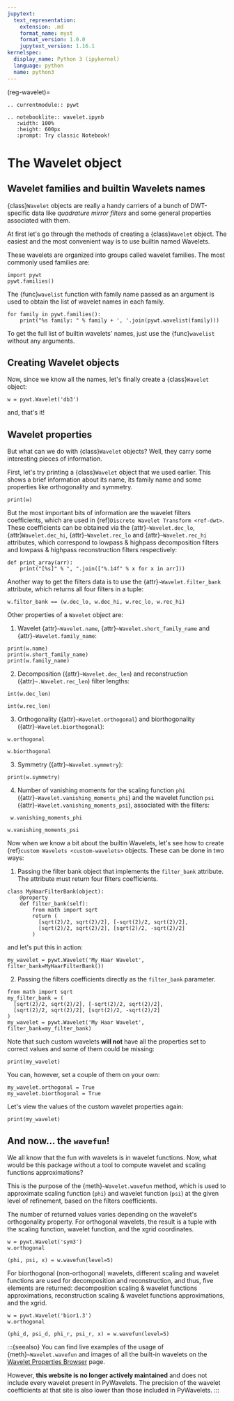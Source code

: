```yaml
---
jupytext:
  text_representation:
    extension: .md
    format_name: myst
    format_version: 1.0.0
    jupytext_version: 1.16.1
kernelspec:
  display_name: Python 3 (ipykernel)
  language: python
  name: python3
---
```


(reg-wavelet)=

```{eval-rst}
.. currentmodule:: pywt

.. notebooklite:: wavelet.ipynb
   :width: 100%
   :height: 600px
   :prompt: Try classic Notebook!
```

# The Wavelet object

## Wavelet families and builtin Wavelets names

{class}`Wavelet` objects are really a handy carriers of a bunch of DWT-specific
data like *quadrature mirror filters* and some general properties associated
with them.

At first let's go through the methods of creating a {class}`Wavelet` object.
The easiest and the most convenient way is to use builtin named Wavelets.

These wavelets are organized into groups called wavelet families. The most
commonly used families are:

```{code-cell}
import pywt
pywt.families()
```

The {func}`wavelist` function with family name passed as an argument is used to
obtain the list of wavelet names in each family.

```{code-cell}
for family in pywt.families():
    print("%s family: " % family + ', '.join(pywt.wavelist(family)))
```

To get the full list of builtin wavelets' names, just use the {func}`wavelist`
without any arguments.

## Creating Wavelet objects

Now, since we know all the names, let's finally create a {class}`Wavelet` object:

```{code-cell}
w = pywt.Wavelet('db3')
```

and, that's it!

## Wavelet properties

But what can we do with {class}`Wavelet` objects? Well, they carry some
interesting pieces of information.

First, let's try printing a {class}`Wavelet` object that we used earlier.
This shows a brief information about its name, its family name and some
properties like orthogonality and symmetry.

```{code-cell}
print(w)
```

But the most important bits of information are the wavelet filters coefficients,
which are used in {ref}`Discrete Wavelet Transform <ref-dwt>`. These coefficients
can be obtained via the {attr}`~Wavelet.dec_lo`, {attr}`Wavelet.dec_hi`,
{attr}`~Wavelet.rec_lo` and {attr}`~Wavelet.rec_hi` attributes, which
correspond to lowpass & highpass decomposition filters and lowpass &
highpass reconstruction filters respectively:

```{code-cell}
def print_array(arr):
    print("[%s]" % ", ".join(["%.14f" % x for x in arr]))
```

Another way to get the filters data is to use the {attr}`~Wavelet.filter_bank`
attribute, which returns all four filters in a tuple:

```{code-cell}
w.filter_bank == (w.dec_lo, w.dec_hi, w.rec_lo, w.rec_hi)
```

Other properties of a `Wavelet` object are:

1. Wavelet {attr}`~Wavelet.name`, {attr}`~Wavelet.short_family_name` and {attr}`~Wavelet.family_name`:

```{code-cell}
print(w.name)
print(w.short_family_name)
print(w.family_name)
```

2. Decomposition ({attr}`~Wavelet.dec_len`) and reconstruction ({attr}`~.Wavelet.rec_len`) filter lengths:

<!-- # int() is for normalizing longs and ints for doctest -->
<!-- TODO: FIXME: note: might not be needed anymore -->
```{code-cell}
int(w.dec_len)
```

```{code-cell}
int(w.rec_len)
```

3. Orthogonality ({attr}`~Wavelet.orthogonal`) and biorthogonality ({attr}`~Wavelet.biorthogonal`):

```{code-cell}
w.orthogonal
```


```{code-cell}
w.biorthogonal
```


3. Symmetry ({attr}`~Wavelet.symmetry`):

```{code-cell}
print(w.symmetry)
```


4. Number of vanishing moments for the scaling function `phi` ({attr}`~Wavelet.vanishing_moments_phi`)
and the wavelet function `psi` ({attr}`~Wavelet.vanishing_moments_psi`), associated with the filters:

```{code-cell}
 w.vanishing_moments_phi
```

```{code-cell}
w.vanishing_moments_psi
```

Now when we know a bit about the builtin Wavelets, let's see how to create
{ref}`custom Wavelets <custom-wavelets>` objects. These can be done in two ways:

1. Passing the filter bank object that implements the `filter_bank` attribute. The
attribute must return four filters coefficients.

```{code-cell}
class MyHaarFilterBank(object):
    @property
    def filter_bank(self):
        from math import sqrt
        return (
          [sqrt(2)/2, sqrt(2)/2], [-sqrt(2)/2, sqrt(2)/2],
          [sqrt(2)/2, sqrt(2)/2], [sqrt(2)/2, -sqrt(2)/2]
        )
```

and let's put this in action:

```{code-cell}
my_wavelet = pywt.Wavelet('My Haar Wavelet', filter_bank=MyHaarFilterBank())
```

2. Passing the filters coefficients directly as the `filter_bank` parameter.

```{code-cell}
from math import sqrt
my_filter_bank = (
  [sqrt(2)/2, sqrt(2)/2], [-sqrt(2)/2, sqrt(2)/2],
  [sqrt(2)/2, sqrt(2)/2], [sqrt(2)/2, -sqrt(2)/2]
)
my_wavelet = pywt.Wavelet('My Haar Wavelet', filter_bank=my_filter_bank)
```

Note that such custom wavelets **will not** have all the properties set
to correct values and some of them could be missing:

```{code-cell}
print(my_wavelet)
```

You can, however, set a couple of them on your own:

```{code-cell}
my_wavelet.orthogonal = True
my_wavelet.biorthogonal = True
```

Let's view the values of the custom wavelet properties again:

```{code-cell}
print(my_wavelet)
```

## And now... the `wavefun`!

We all know that the fun with wavelets is in wavelet functions.
Now, what would be this package without a tool to compute wavelet
and scaling functions approximations?

This is the purpose of the {meth}`~Wavelet.wavefun` method, which is used to
approximate scaling function (`phi`) and wavelet function (`psi`) at the
given level of refinement, based on the filters coefficients.

The number of returned values varies depending on the wavelet's
orthogonality property. For orthogonal wavelets, the result is a tuple
with the scaling function, wavelet function, and the xgrid coordinates.

```{code-cell}
w = pywt.Wavelet('sym3')
w.orthogonal
```

```{code-cell}
(phi, psi, x) = w.wavefun(level=5)
```

For biorthogonal (non-orthogonal) wavelets, different scaling and wavelet
functions are used for decomposition and reconstruction, and thus, five
elements are returned: decomposition scaling & wavelet functions
approximations, reconstruction scaling & wavelet functions approximations,
and the xgrid.

```{code-cell}
w = pywt.Wavelet('bior1.3')
w.orthogonal
```

```{code-cell}
(phi_d, psi_d, phi_r, psi_r, x) = w.wavefun(level=5)
```

:::{seealso}
You can find live examples of the usage of {meth}`~Wavelet.wavefun` and
images of all the built-in wavelets on the
[Wavelet Properties Browser](http://wavelets.pybytes.com) page.

However, **this website is no longer actively maintained** and does not
include every wavelet present in PyWavelets. The precision of the wavelet
coefficients at that site is also lower than those included in PyWavelets.
:::
